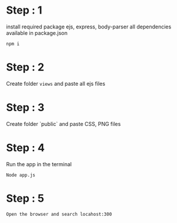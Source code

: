 <h1>Step : 1 </h1>

install required package ejs, express, body-parser 
all dependencies available in package.json

```
npm i 
```
<h1>Step : 2 </h1>

Create folder `views` and paste all ejs files


<h1>Step : 3 </h1>
Create folder `public` and paste CSS, PNG files  

<h1>Step : 4 </h1>
Run the app in the terminal

```
Node app.js
```
<h1>Step : 5 </h1>

```
Open the browser and search locahost:300
```
